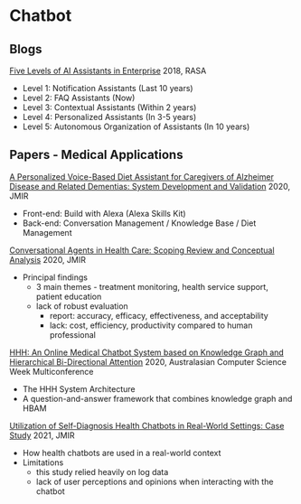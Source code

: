 # Chatbot

## Blogs
[Five Levels of AI Assistants in Enterprise](https://rasa.com/blog/conversational-ai-your-guide-to-five-levels-of-ai-assistants-in-enterprise/)
2018, RASA
- Level 1: Notification Assistants (Last 10 years)
- Level 2: FAQ Assistants (Now)
- Level 3: Contextual Assistants (Within 2 years)
- Level 4: Personalized Assistants (In 3-5 years)
- Level 5: Autonomous Organization of Assistants (In 10 years)


## Papers - Medical Applications
[A Personalized Voice-Based Diet Assistant for Caregivers of Alzheimer Disease and Related Dementias: System Development and Validation](https://www.jmir.org/2020/9/e19897)
2020, JMIR
- Front-end: Build with Alexa (Alexa Skills Kit)
- Back-end: Conversation Management / Knowledge Base / Diet Management

[Conversational Agents in Health Care: Scoping Review and Conceptual Analysis](https://www.jmir.org/2020/8/e17158)
2020, JMIR
- Principal findings
  - 3 main themes - treatment monitoring, health service support, patient education
  - lack of robust evaluation
    - report: accuracy, efficacy, effectiveness, and acceptability
    - lack: cost, efficiency, productivity compared to human professional

[HHH: An Online Medical Chatbot System based on Knowledge Graph and Hierarchical Bi-Directional Attention](https://arxiv.org/pdf/2002.03140.pdf)
2020, Australasian Computer Science Week Multiconference
- The HHH System Architecture
- A question-and-answer framework that combines knowledge graph and HBAM

[Utilization of Self-Diagnosis Health Chatbots in Real-World Settings: Case Study](https://www.jmir.org/2021/1/e19928)
2021, JMIR
- How health chatbots are used in a real-world context
- Limitations
  - this study relied heavily on log data
  - lack of user perceptions and opinions when interacting with the chatbot

